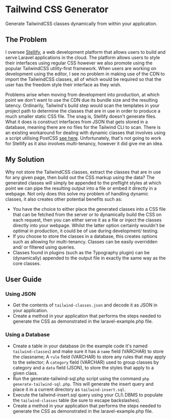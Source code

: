 # Tailwind CSS Generator

Generate TailwindCSS classes dynamically from within your application.

## The Problem

I oversee [Stellify](https://stellisoft.com), a web development platform that allows users to build and serve Laravel applications in the cloud. The platform allows users to style their interfaces using regular CSS however we also promote using the popular TailwindCSS utility-first framework. When users are working on development using the editor, I see no problem in making use of the CDN to import the TailwindCSS classes, all of which would be required so that the user has the freedom style their interface as they wish.

Problems arise when moving from development into production, at which point we don't want to use the CDN due its bundle size and the resulting latency. Ordinarily, Tailwind's build step would scan the templates in your project path to determine the classes that are in use in order to produce a much smaller static CSS file. The snag is, Stellify doesn't generate files. What it does is construct interfaces from JSON that gets stored in a database, meaning there are no files for the Tailwind CLI to scan. There is an existing workaround for dealing with dynamic classes that involves using a script utilising PostCSS [see here](https://github.com/tailwindlabs/tailwindcss/discussions/14636#discussioncomment-10895673). Unfortunately, that's not going to work for Stellify as it also involves multi-tenancy, however it did give me an idea.

## My Solution

Why not store the TailwindCSS classes, extract the classes that are in use for any given page, then build out the CSS markup using the data? The generated classes will simply be appended to the preflight styles at which point we can pipe the resulting output into a file or embed it directly in a webpage. Not only does this solve my problem of handling dynamic classes, it also creates other potential benefits such as:

- You have the choice to either place the generated classes into a CSS file that can be fetched from the server or to dynamically build the CSS on each request, then you can either serve it as a file or inject the classes directly into your webpage. Whilst the latter option certainly wouldn't be optimal in production, it could be of use during development/ testing.
- If you choose to store the classes in a database, this creates options such as allowing for multi-tenancy. Classes can be easily overridden and/ or filtered using queries. 
- Classes found in plugins (such as the Typography plugin) can be (dynamically) appended to the output file in exactly the same way as the core classes.

## User Guide

### Using JSON

- Get the contents of `tailwind-classes.json` and decode it as JSON in your application.
- Create a method in your application that performs the steps needed to generate the CSS as demonstrated in the laravel-example.php file.

### Using a Database

- Create a table in your database (in the example code it's named `tailwind-classes`) and make sure it has a `name` field (VARCHAR) to store the classname; A `rule` field (VARCHAR) to store any rules that may apply to the selector; A `category` field (VARCHAR) used to group classes by category and a `data` field (JSON), to store the styles that apply to a given class.
- Run the generate-tailwind-sql.php script using the command `php generate-tailwind-sql.php`. This will generate the insert query and place it in a current directory as `tailwind-insert.sql`.
- Execute the tailwind-insert.sql query using your CLI\ DBMS to populate the `tailwind-classes` table (be sure to escape backslashes).
- Create a method in your application that performs the steps needed to generate the CSS as demonstrated in the laravel-example.php file.
